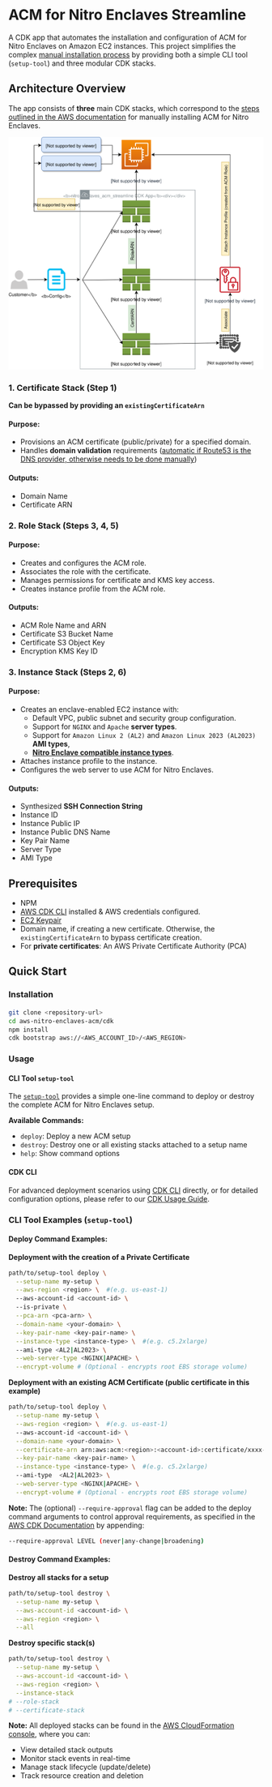 # ACM for Nitro Enclaves Streamline

A CDK app that automates the installation and configuration of ACM for Nitro Enclaves on Amazon EC2 instances. This project simplifies the complex [manual installation process](https://docs.aws.amazon.com/enclaves/latest/user/install-acm.html) by providing both a simple CLI tool (`setup-tool`) and three modular CDK stacks. 

## Architecture Overview
The app consists of **three** main CDK stacks, which correspond to the [steps outlined in the AWS documentation](https://docs.aws.amazon.com/enclaves/latest/user/install-acm.html) for manually installing ACM for Nitro Enclaves.

![nitro_enclaves_acm_streamline](assets/images/nitro_enclaves_acm_streamline.svg)

### 1. Certificate Stack (Step 1)
**Can be bypassed by providing an `existingCertificateArn`**
#### Purpose:
- Provisions an ACM certificate (public/private) for a specified domain.
- Handles **domain validation** requirements ([automatic if Route53 is the DNS provider, otherwise needs to be done manually](https://docs.aws.amazon.com/cdk/api/v2/docs/aws-cdk-lib.aws_certificatemanager.CertificateValidation.html#static-fromwbrdnshostedzone))

#### Outputs:
- Domain Name
- Certificate ARN 

### 2. Role Stack (Steps 3, 4, 5)
#### Purpose:
- Creates and configures the ACM role.
- Associates the role with the certificate.
- Manages permissions for certificate and KMS key access.
- Creates instance profile from the ACM role.

#### Outputs:
- ACM Role Name and ARN
- Certificate S3 Bucket Name
- Certificate S3 Object Key
- Encryption KMS Key ID

### 3. Instance Stack (Steps 2, 6)
#### Purpose:
- Creates an enclave-enabled EC2 instance with:
    - Default VPC, public subnet and security group configuration.
    - Support for `NGINX` and `Apache` **server types**.
    - Support for `Amazon Linux 2 (AL2)` and `Amazon Linux 2023 (AL2023)` **AMI types**,
    - [**Nitro Enclave compatible instance types**](https://docs.aws.amazon.com/enclaves/latest/user/nitro-enclave.html#nitro-enclave-reqs).
- Attaches instance profile to the instance.
- Configures the web server to use ACM for Nitro Enclaves.

#### Outputs:
- Synthesized **SSH Connection String**
- Instance ID
- Instance Public IP
- Instance Public DNS Name
- Key Pair Name
- Server Type
- AMI Type

## Prerequisites
- NPM
- [AWS CDK CLI](https://docs.aws.amazon.com/cdk/v2/guide/getting_started.html) installed & AWS credentials configured.
- [EC2 Keypair](https://docs.aws.amazon.com/AWSEC2/latest/UserGuide/create-key-pairs.html)
- Domain name, if creating a new certificate. Otherwise, the `existingCertificateArn` to bypass certificate creation.
- For **private certificates**: An AWS Private Certificate Authority (PCA)

## Quick Start
### Installation
```bash
git clone <repository-url>
cd aws-nitro-enclaves-acm/cdk
npm install
cdk bootstrap aws://<AWS_ACCOUNT_ID>/<AWS_REGION>
```

### Usage
#### CLI Tool `setup-tool`
The [`setup-tool`](../tools/setup-tool) provides a simple one-line command to deploy or destroy the complete ACM for Nitro Enclaves setup.

**Available Commands:**
* `deploy`: Deploy a new ACM setup
* `destroy`: Destroy one or all existing stacks attached to a setup name
* `help`: Show command options

#### CDK CLI
For advanced deployment scenarios using [CDK CLI](https://docs.aws.amazon.com/cdk/v2/guide/cli.html) directly, or for detailed configuration options, please refer to our [CDK Usage Guide](../docs/cdk-usage.md).

### CLI Tool Examples (`setup-tool`)
#### Deploy Command Examples:
**Deployment with the creation of a Private Certificate**
```bash
path/to/setup-tool deploy \
  --setup-name my-setup \
  --aws-region <region> \  #(e.g. us-east-1)
  --aws-account-id <account-id> \ 
  --is-private \
  --pca-arn <pca-arn> \
  --domain-name <your-domain> \
  --key-pair-name <key-pair-name> \
  --instance-type <instance-type> \  #(e.g. c5.2xlarge)
  --ami-type <AL2|AL2023> \
  --web-server-type <NGINX|APACHE> \
  --encrypt-volume # (Optional - encrypts root EBS storage volume)
```

**Deployment with an existing ACM Certificate (public certificate in this example)**
```bash
path/to/setup-tool deploy \
  --setup-name my-setup \
  --aws-region <region> \  #(e.g. us-east-1)
  --aws-account-id <account-id> \
  --domain-name <your-domain> \
  --certificate-arn arn:aws:acm:<region>:<account-id>:certificate/xxxx-yyy-zz \
  --key-pair-name <key-pair-name> \
  --instance-type <instance-type> \  #(e.g. c5.2xlarge)
  --ami-type  <AL2|AL2023> \
  --web-server-type <NGINX|APACHE> \
  --encrypt-volume # (Optional - encrypts root EBS storage volume)
```

**Note:** The (optional) `--require-approval` flag can be added to the deploy command arguments to control approval requirements, as specified in the [AWS CDK Documentation](https://docs.aws.amazon.com/cdk/v2/guide/cli.html#cli-deploy) by appending:
```bash
--require-approval LEVEL (never|any-change|broadening)
```

#### Destroy Command Examples:
**Destroy all stacks for a setup**
```bash
path/to/setup-tool destroy \
  --setup-name my-setup \
  --aws-account-id <account-id> \
  --aws-region <region> \
  --all
```

**Destroy specific stack(s)**
```bash
path/to/setup-tool destroy \
  --setup-name my-setup \
  --aws-account-id <account-id> \
  --aws-region <region> \
  --instance-stack
# --role-stack
# --certificate-stack
```

**Note:** All deployed stacks can be found in the [AWS CloudFormation console](https://console.aws.amazon.com/cloudformation/home), where you can:
- View detailed stack outputs
- Monitor stack events in real-time
- Manage stack lifecycle (update/delete)
- Track resource creation and deletion